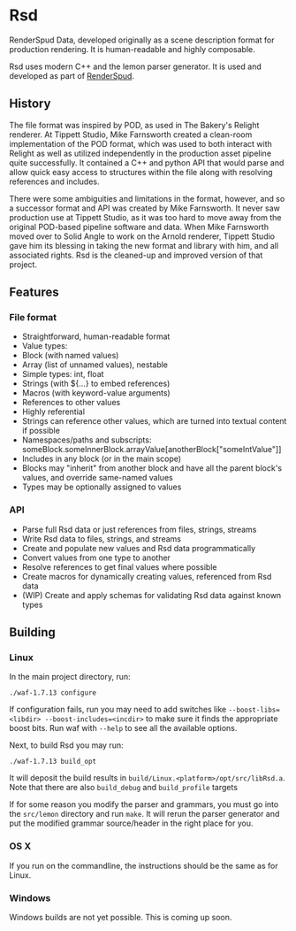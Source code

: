 # Rsd

RenderSpud Data, developed originally as a scene description format for production rendering.  It is human-readable and highly composable.

Rsd uses modern C++ and the lemon parser generator.  It is used and developed as part of [RenderSpud](http://renderspud.blogspot.com/).

## History

The file format was inspired by POD, as used in The Bakery's Relight renderer.  At Tippett Studio, Mike Farnsworth created a clean-room implementation of the POD format, which was used to both interact with Relight as well as utilized independently in the production asset pipeline quite successfully.  It contained a C++ and python API that would parse and allow quick easy access to structures within the file along with resolving references and includes.

There were some ambiguities and limitations in the format, however, and so a successor format and API was created by Mike Farnsworth.  It never saw production use at Tippett Studio, as it was too hard to move away from the original POD-based pipeline software and data.  When Mike Farnsworth moved over to Solid Angle to work on the Arnold renderer, Tippett Studio gave him its blessing in taking the new format and library with him, and all associated rights.  Rsd is the cleaned-up and improved version of that project.

## Features

### File format

* Straightforward, human-readable format
* Value types:
 * Block (with named values)
 * Array (list of unnamed values), nestable
 * Simple types: int, float
 * Strings (with ${...} to embed references)
 * Macros (with keyword-value arguments)
 * References to other values
* Highly referential
 * Strings can reference other values, which are turned into textual content if possible
 * Namespaces/paths and subscripts: someBlock.someInnerBlock.arrayValue[anotherBlock["someIntValue"]]
 * Includes in any block (or in the main scope)
 * Blocks may "inherit" from another block and have all the parent block's values, and override same-named values
* Types may be optionally assigned to values

### API

* Parse full Rsd data or just references from files, strings, streams
* Write Rsd data to files, strings, and streams
* Create and populate new values and Rsd data programmatically
* Convert values from one type to another
* Resolve references to get final values where possible
* Create macros for dynamically creating values, referenced from Rsd data
* (WIP) Create and apply schemas for validating Rsd data against known types

## Building

### Linux

In the main project directory, run:

```
./waf-1.7.13 configure
```

If configuration fails, run you may need to add switches like `--boost-libs=<libdir> --boost-includes=<incdir>` to make sure it finds the appropriate boost bits.  Run waf with `--help` to see all the available options.

Next, to build Rsd you may run:

```
./waf-1.7.13 build_opt
```

It will deposit the build results in `build/Linux.<platform>/opt/src/libRsd.a`.  Note that there are also `build_debug` and `build_profile` targets

If for some reason you modify the parser and grammars, you must go into the `src/lemon` directory and run `make`.  It will rerun the parser generator and put the modified grammar source/header in the right place for you.

### OS X

If you run on the commandline, the instructions should be the same as for Linux.

### Windows

Windows builds are not yet possible.  This is coming up soon.
